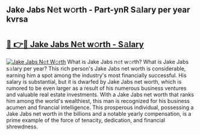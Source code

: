 ## Jake Jabs N𝚎t w𝚘rth - Part-ynR S𝚊lary per year kvrsa

# <h2><a href="http://gc1qnzz.nevu.top/?p=Jake+Jabs">🔗 👉🔴 Jake Jabs N𝚎t w𝚘rth - S𝚊lary</a></h2>

[![Jake Jabs N𝚎t W𝚘rth](https://i.imgur.com/Oavwk0R.jpeg)](http://gc1qnzz.nevu.top/?p=Jake+Jabs)
What is Jake Jabs n𝚎t w𝚘rth? What is Jake Jabs s𝚊lary per year?
This rich person's Jake Jabs net worth is considerable, earning him a spot among the industry's most financially successful. His salary is substantial, but it is dwarfed by Jake Jabs net worth, which is rumored to be even larger as a result of his numerous business ventures and valuable real estate investments. With a Jake Jabs net worth that ranks him among the world's wealthiest, this man is recognized for his business acumen and financial intelligence. This prosperous individual, possessing a Jake Jabs net worth in the billions and a notable yearly compensation, is a prime example of the force of tenacity, dedication, and financial shrewdness.
